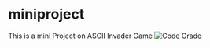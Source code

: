 # miniproject
This is a mini Project on ASCII Invader Game
[![Code Grade](https://www.code-inspector.com/project/24688/score/svg)](<DASHBOARD-LINK>)
